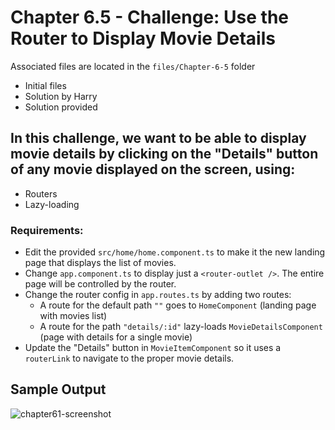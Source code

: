 # Chapter 6.5 - Challenge: Use the Router to Display Movie Details
Associated files are located in the `files/Chapter-6-5` folder
- Initial files
- Solution by Harry
- Solution provided

## In this challenge, we want to be able to display movie details by clicking on the "Details" button of any movie displayed on the screen, using:
- Routers
- Lazy-loading

### Requirements:
- Edit the provided `src/home/home.component.ts` to make it the new landing page that displays the list of movies.
- Change `app.component.ts` to display just a `<router-outlet />`. The entire page will be controlled by the router.
- Change the router config in `app.routes.ts` by adding two routes:
  - A route for the default path `""` goes to `HomeComponent` (landing page with movies list)
  - A route for the path `"details/:id"` lazy-loads `MovieDetailsComponent` (page with details for a single movie)
- Update the "Details" button in `MovieItemComponent` so it uses a `routerLink` to navigate to the proper movie details.

## Sample Output
![chapter61-screenshot](https://github.com/user-attachments/assets/cded96e3-1988-4246-a681-716c4c7a5cb1)
